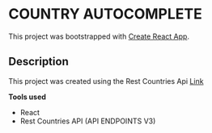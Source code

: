 # COUNTRY AUTOCOMPLETE

This project was bootstrapped with [Create React App](https://github.com/facebook/create-react-app).

## Description
This project was created using the Rest Countries Api [Link](https://restcountries.com/v3.1/all)

**Tools used**
- React
- Rest Countries API (API ENDPOINTS V3)

